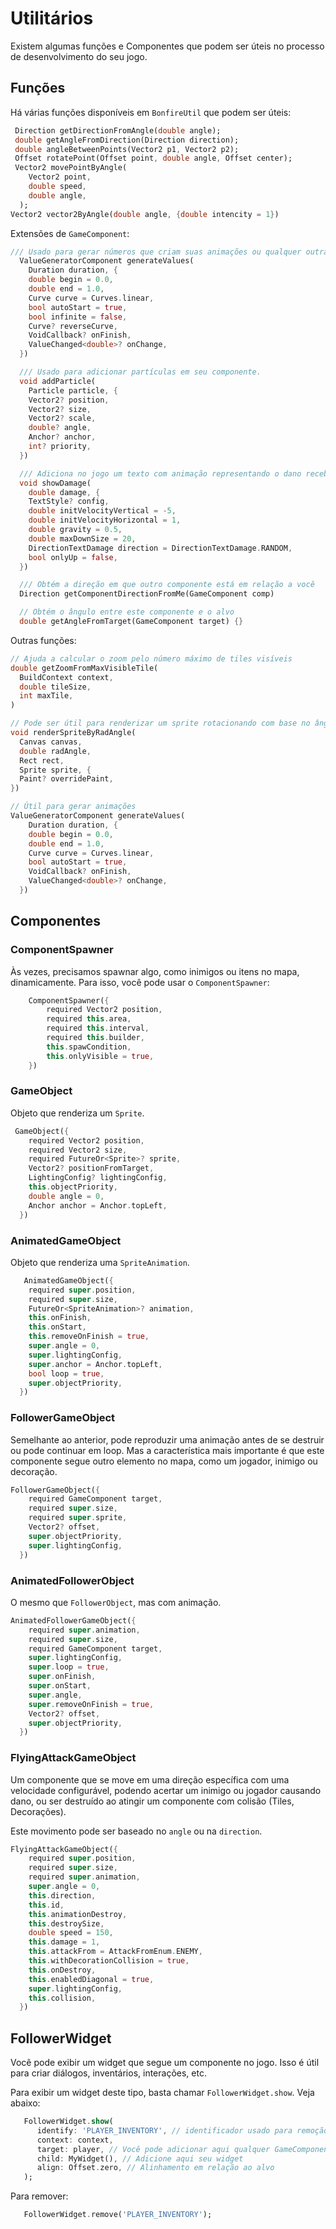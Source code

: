 # Utilitários

Existem algumas funções e Componentes que podem ser úteis no processo de desenvolvimento do seu jogo.

## Funções

Há várias funções disponíveis em `BonfireUtil` que podem ser úteis:

```dart
 Direction getDirectionFromAngle(double angle);
 double getAngleFromDirection(Direction direction);
 double angleBetweenPoints(Vector2 p1, Vector2 p2);
 Offset rotatePoint(Offset point, double angle, Offset center);
 Vector2 movePointByAngle(
    Vector2 point,
    double speed,
    double angle,
  );
Vector2 vector2ByAngle(double angle, {double intencity = 1})
```

Extensões de `GameComponent`:

```dart
/// Usado para gerar números que criam suas animações ou qualquer outra coisa
  ValueGeneratorComponent generateValues(
    Duration duration, {
    double begin = 0.0,
    double end = 1.0,
    Curve curve = Curves.linear,
    bool autoStart = true,
    bool infinite = false,
    Curve? reverseCurve,
    VoidCallback? onFinish,
    ValueChanged<double>? onChange,
  })

  /// Usado para adicionar partículas em seu componente.
  void addParticle(
    Particle particle, {
    Vector2? position,
    Vector2? size,
    Vector2? scale,
    double? angle,
    Anchor? anchor,
    int? priority,
  })

  /// Adiciona no jogo um texto com animação representando o dano recebido
  void showDamage(
    double damage, {
    TextStyle? config,
    double initVelocityVertical = -5,
    double initVelocityHorizontal = 1,
    double gravity = 0.5,
    double maxDownSize = 20,
    DirectionTextDamage direction = DirectionTextDamage.RANDOM,
    bool onlyUp = false,
  })

  /// Obtém a direção em que outro componente está em relação a você
  Direction getComponentDirectionFromMe(GameComponent comp)

  // Obtém o ângulo entre este componente e o alvo
  double getAngleFromTarget(GameComponent target) {}
```

Outras funções:

```dart
// Ajuda a calcular o zoom pelo número máximo de tiles visíveis
double getZoomFromMaxVisibleTile(
  BuildContext context,
  double tileSize,
  int maxTile,
)

// Pode ser útil para renderizar um sprite rotacionando com base no ângulo
void renderSpriteByRadAngle(
  Canvas canvas,
  double radAngle,
  Rect rect,
  Sprite sprite, {
  Paint? overridePaint,
})

// Útil para gerar animações
ValueGeneratorComponent generateValues(
    Duration duration, {
    double begin = 0.0,
    double end = 1.0,
    Curve curve = Curves.linear,
    bool autoStart = true,
    VoidCallback? onFinish,
    ValueChanged<double>? onChange,
  })
```

## Componentes

### ComponentSpawner

Às vezes, precisamos spawnar algo, como inimigos ou itens no mapa, dinamicamente. Para isso, você pode usar o `ComponentSpawner`:

```dart
    ComponentSpawner({
        required Vector2 position,
        required this.area,
        required this.interval,
        required this.builder,
        this.spawCondition,
        this.onlyVisible = true,
    })
```

### GameObject

Objeto que renderiza um `Sprite`.

```dart
 GameObject({
    required Vector2 position,
    required Vector2 size,
    required FutureOr<Sprite>? sprite,
    Vector2? positionFromTarget,
    LightingConfig? lightingConfig,
    this.objectPriority,
    double angle = 0,
    Anchor anchor = Anchor.topLeft,
  })
```

### AnimatedGameObject

Objeto que renderiza uma `SpriteAnimation`.

```dart
   AnimatedGameObject({
    required super.position,
    required super.size,
    FutureOr<SpriteAnimation>? animation,
    this.onFinish,
    this.onStart,
    this.removeOnFinish = true,
    super.angle = 0,
    super.lightingConfig,
    super.anchor = Anchor.topLeft,
    bool loop = true,
    super.objectPriority,
  })
```

### FollowerGameObject

Semelhante ao anterior, pode reproduzir uma animação antes de se destruir ou pode continuar em loop. Mas a característica mais importante é que este componente segue outro elemento no mapa, como um jogador, inimigo ou decoração.

```dart
FollowerGameObject({
    required GameComponent target,
    required super.size,
    required super.sprite,
    Vector2? offset,
    super.objectPriority,
    super.lightingConfig,
  })
```

### AnimatedFollowerObject

O mesmo que `FollowerObject`, mas com animação.

```dart
AnimatedFollowerGameObject({
    required super.animation,
    required super.size,
    required GameComponent target,
    super.lightingConfig,
    super.loop = true,
    super.onFinish,
    super.onStart,
    super.angle,
    super.removeOnFinish = true,
    Vector2? offset,
    super.objectPriority,
  })
```

### FlyingAttackGameObject

Um componente que se move em uma direção específica com uma velocidade configurável, podendo acertar um inimigo ou jogador causando dano, ou ser destruído ao atingir um componente com colisão (Tiles, Decorações).

Este movimento pode ser baseado no `angle` ou na `direction`.

```dart
FlyingAttackGameObject({
    required super.position,
    required super.size,
    required super.animation,
    super.angle = 0,
    this.direction,
    this.id,
    this.animationDestroy,
    this.destroySize,
    double speed = 150,
    this.damage = 1,
    this.attackFrom = AttackFromEnum.ENEMY,
    this.withDecorationCollision = true,
    this.onDestroy,
    this.enabledDiagonal = true,
    super.lightingConfig,
    this.collision,
  })
```

## FollowerWidget

Você pode exibir um widget que segue um componente no jogo. Isso é útil para criar diálogos, inventários, interações, etc.

Para exibir um widget deste tipo, basta chamar `FollowerWidget.show`. Veja abaixo:

```dart
   FollowerWidget.show(
      identify: 'PLAYER_INVENTORY', // identificador usado para remoção
      context: context,
      target: player, // Você pode adicionar aqui qualquer GameComponent
      child: MyWidget(), // Adicione aqui seu widget
      align: Offset.zero, // Alinhamento em relação ao alvo
   );
```

Para remover:

```dart
   FollowerWidget.remove('PLAYER_INVENTORY');
```
